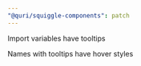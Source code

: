 ```yaml
---
"@quri/squiggle-components": patch
---
```


Import variables have tooltips

Names with tooltips have hover styles
